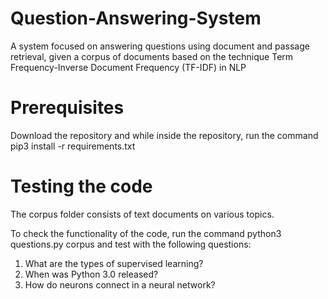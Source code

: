 # Question-Answering-System

A system focused on answering questions using document and passage retrieval, given a corpus of documents based on the technique Term Frequency-Inverse Document Frequency (TF-IDF) in NLP

# Prerequisites
Download the repository and while inside the repository, run the command pip3 install -r requirements.txt

# Testing the code
The corpus folder consists of text documents on various topics.

To check the functionality of the code, run the command python3 questions.py corpus and test with the following questions:

1. What are the types of supervised learning?
2. When was Python 3.0 released?
3. How do neurons connect in a neural network?
